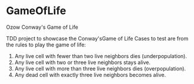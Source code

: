 # GameOfLife
Ozow Conway's Game of Life

TDD project to showcase  the Conway'sGame of Life
Cases to test are from the rules to play the game of life:

1. Any live cell with fewer than two live neighbors dies (underpopulation).
2. Any live cell with two or three live neighbors stays alive.
3. Any live cell with more than three live neighbors dies (overpopulation).
4. Any dead cell with exactly three live neighbors becomes alive.

